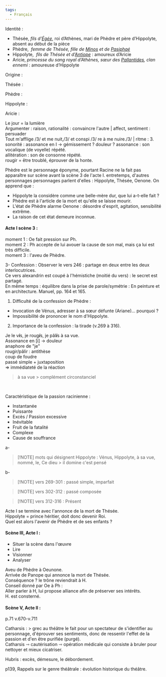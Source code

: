 ```yaml
---
tags:
  - Français
---
```

Identité :  
- Thésée, _fils d’_[_Égée_](https://fr.wikipedia.org/wiki/%C3%89g%C3%A9e_(mythologie)), roi d’Athènes, mari de Phèdre et père d’Hippolyte, absent au début de la pièce
- Phèdre,  _femme de Thésée, fille de_ [_Minos_](https://fr.wikipedia.org/wiki/Minos) _et de_ [_Pasiphaé_](https://fr.wikipedia.org/wiki/Pasipha%C3%A9)
- Hippolyte,  _fils de Thésée et d’_[_Antiope_](https://fr.wikipedia.org/wiki/Antiope_(Amazone)) : amoureux d’Aricie
- Aricie, _princesse du sang royal d’Athènes, sœur des_ [_Pallantides_](https://fr.wikipedia.org/wiki/Pallantides)_, clan ennemi_ : amoureuse d’Hippolyte  

Origine :  

Thésée :  

Phèdre :  

Hippolyte :  

Aricie :  

Le jour = la lumière  
Argumenter : raison, rationalité : convaincre l'autre | affect, sentiment : persuader  
Tout m'afflige /3/ et me nuit,/3/ et conspi /3/ re à me nuire./3/ | ritme : 3. sonorité : assonance en I -> gémissement ? douleur ? 
assonance : son vocalique (de voyelle) répété.  
allitération : son de consonne répété.  
rougir = être troublé, éprouver de la honte.  

Phèdre est le personnage éponyme, pourtant Racine ne la fait pas apparaître sur scène avant la scène 3 de l'acte I. entretemps, d'autres personnages personnages parlent d'elles : Hippolyte, Thésée, Oenone. On apprend que :
- Hippolyte la considère comme une belle-mère dur, que lui a-t-elle fait ?
- Phèdre est à l'article de la mort et qu'elle se laisse mourir.
- L'état de Phèdre alarme Oenone : désordre d'esprit, agitation, sensibilité extrême.
- La raison de cet état demeure inconnue.  

#### Acte I scène 3 :  
moment 1 : Oe fait pression sur Ph.  
moment 2 : Ph accepte de lui avouer la cause de son mal, mais ça lui est très difficile.  
moment 3 : l'aveu de Phèdre.  

3- Confession :
Observer le vers 246 : partage en deux entre les deux interlocutrices.  
Ce vers alexandrin est coupé à l'hémistiche (moitié du vers) : le secret est partagé.  
En même temps : équilibre dans la prise de parole/symétrie : En peinture et en architecture. Manuel, pp. 164 et 165.  

1. Difficulté de la confession de Phèdre :
 - Invocation de Vénus, adresser à sa sœur défunte (Ariane)… pourquoi ?
 - Impossibilité de prononcer le nom d'Hippolyte.
2. Importance de la confession : la tirade (v.269 à 316).


Je le v***i***s, je roug***i***s, je pâl***i***s à sa vue.  
Assonance en [i] → douleur  
anaphore de "je"  
rougir/pâlir : antithèse  
	coup de foudre  
passé simple + juxtaposition  
=> immédiateté de la réaction  
> à sa vue > complément circonstanciel

<html>
<body>
	</br>
</body>

Caractéristique de la passion racinienne :
- Instantanée  
- Puissante  
- Excès / Passion excessive  
- Inévitable  
- Fruit de la fatalité  
- Complexe  
- Cause de souffrance  

a- 
> [!NOTE] mots qui désignent Hippolyte :
> Vénus, Hippolyte, à sa vue, nommé, le, Ce dieu > il domine c'est pensé

b- 
> [!NOTE] vers 269-301 : 
> passé simple, imparfait

> [!NOTE] vers 302-312 : 
> passé composée

> [!NOTE] vers 312-316 : 
> Présent

Acte I se termine avec l'annonce de la mort de Thésée.  
Hippolyte = prince héritier, doit donc devenir Roi.  
Quel est alors l'avenir de Phèdre et de ses enfants ?  


#### Scène III, Acte I :  
- Situer la scène dans l'œuvre
- Lire 
- Visionner
- Analyser  
 
Aveu de Phèdre à Oeunone.  
Arrivée de Panope qui annonce la mort de Thésée.  
Conséquence ? le trône reviendrait à H.  
Conseil donné par Oe à Ph :  
Aller parler à H, lui propose alliance afin de préserver ses intérêts.  
H. est consterné.  

#### Scène V, Acte II :  
p.71 v.670-v.711  

Catharsis : > grec
au théâtre le fait pour un spectateur de s'identifier au personnage, d'éprouver ses sentiments, donc de ressentir l'effet de la passion et d'en être purifiée (purgé).  
Catharsis ⇾ cautérisation ⇾ opération médicale qui consiste à bruler pour nettoyer et mieux cicatriser. 

Hubris : excès, démesure, le débordement.  

p139, Rappels sur le genre théâtrale : évolution historique du théâtre.